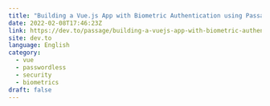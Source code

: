 ```yaml
---
title: "Building a Vue.js App with Biometric Authentication using Passage"
date: 2022-02-08T17:46:23Z
link: https://dev.to/passage/building-a-vuejs-app-with-biometric-authentication-5a5f?utm_medium=RSS&utm_source=news.12bit.vn
site: dev.to
language: English
category:
  - vue
  - passwordless
  - security
  - biometrics
draft: false
---
```

